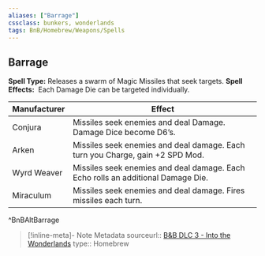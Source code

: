 ```yaml
---
aliases: ["Barrage"]
cssclass: bunkers, wonderlands
tags: BnB/Homebrew/Weapons/Spells
---
```

## Barrage
**Spell Type:** Releases a swarm of Magic Missiles that seek targets.
**Spell Effects:**  Each Damage Die can be targeted individually.

| Manufacturer | Effect |
|---|---|
| Conjura | Missiles seek enemies and deal Damage. Damage Dice become D6’s. |
| Arken | Missiles seek enemies and deal damage. Each turn you Charge, gain +2 SPD Mod. |
| Wyrd Weaver | Missiles seek enemies and deal damage. Each Echo rolls an additional Damage Die. |
| Miraculum | Missiles seek enemies and deal damage. Fires missiles each turn. |
^BnBAltBarrage

> [!inline-meta]-  Note Metadata
> sourceurl:: [B&B DLC 3 - Into the Wonderlands](https://docs.google.com/document/d/1MLOgrWwcLNTnP9PuXrKiLImy7SUh4hXO8arVUAlmdp0/edit)
> type:: Homebrew
